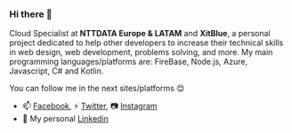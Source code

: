 ### Hi there 👋

Cloud Specialist at **NTTDATA Europe & LATAM**  and **XitBlue**, a personal project dedicated to help other developers to increase their technical skills in web design, web development, problems solving, and more. My main programming languages/platforms are: FireBase, Node.js, Azure, Javascript, C# and Kotlin.

You can follow me in the next sites/platforms 😊

- 📫 [Facebook](https://www.facebook.com/jean.am27/ "Facebook Profile"), ⚡ [Twitter](https://www.twitter.com/azabache_jean "Twitter Profile"), 📷 [Instagram](https://www.instagram.com/jazabachem/ "Instagram Profile") 
- 💼 My personal [Linkedin](https://www.linkedin.com/in/jean-azabache-medina/ "Linkedin Profile")
